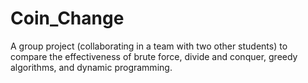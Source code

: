 # Coin_Change
A group project (collaborating in a team with two other students) to compare the effectiveness of brute force, divide and conquer, greedy algorithms, and dynamic programming.
